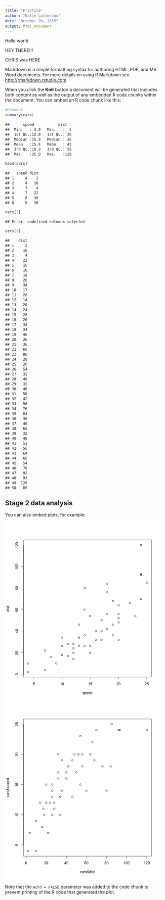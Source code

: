 ```yaml
---
title: "Practice"
author: "Katie Lotterhos"
date: "October 20, 2015"
output: html_document
---
```


Hello world.

HEY THERE!!!


CHRIS was HERE

 Markdown is a simple formatting syntax for authoring HTML, PDF, and MS Word documents. For more details on using R Markdown see <http://rmarkdown.rstudio.com>.

When you click the **Knit** button a document will be generated that includes both content as well as the output of any embedded R code chunks within the document. You can embed an R code chunk like this:


```r
#Comment
summary(cars)
```

```
##      speed           dist    
##  Min.   : 4.0   Min.   :  2  
##  1st Qu.:12.0   1st Qu.: 26  
##  Median :15.0   Median : 36  
##  Mean   :15.4   Mean   : 43  
##  3rd Qu.:19.0   3rd Qu.: 56  
##  Max.   :25.0   Max.   :120
```

```r
head(cars)
```

```
##   speed dist
## 1     4    2
## 2     4   10
## 3     7    4
## 4     7   22
## 5     8   16
## 6     9   10
```

```r
cars[3]
```

```
## Error: undefined columns selected
```

```r
cars[2]
```

```
##    dist
## 1     2
## 2    10
## 3     4
## 4    22
## 5    16
## 6    10
## 7    18
## 8    26
## 9    34
## 10   17
## 11   28
## 12   14
## 13   20
## 14   24
## 15   28
## 16   26
## 17   34
## 18   34
## 19   46
## 20   26
## 21   36
## 22   60
## 23   80
## 24   20
## 25   26
## 26   54
## 27   32
## 28   40
## 29   32
## 30   40
## 31   50
## 32   42
## 33   56
## 34   76
## 35   84
## 36   36
## 37   46
## 38   68
## 39   32
## 40   48
## 41   52
## 42   56
## 43   64
## 44   66
## 45   54
## 46   70
## 47   92
## 48   93
## 49  120
## 50   85
```

## Stage 2 data analysis

You can also embed plots, for example:

![plot of chunk unnamed-chunk-2](figure/unnamed-chunk-21.png) ![plot of chunk unnamed-chunk-2](figure/unnamed-chunk-22.png) 

Note that the `echo = FALSE` parameter was added to the code chunk to prevent printing of the R code that generated the plot.
